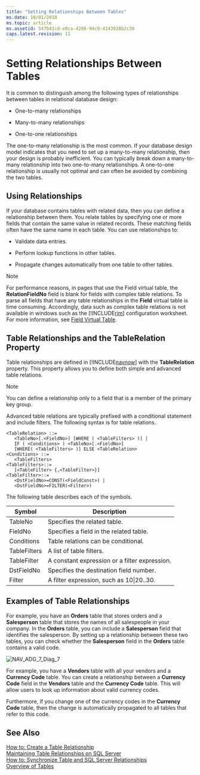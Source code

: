 ```yaml
---
title: "Setting Relationships Between Tables"
ms.date: 10/01/2018
ms.topic: article
ms.assetid: 547b41cd-e0ca-4288-94c0-4143928b2c30
caps.latest.revision: 11
---
```

# Setting Relationships Between Tables
It is common to distinguish among the following types of relationships between tables in relational database design:  
  
-   One-to-many relationships  
  
-   Many-to-many relationships  
  
-   One-to-one relationships  
  
 The one-to-many relationship is the most common. If your database design model indicates that you need to set up a many-to-many relationship, then your design is probably inefficient. You can typically break down a many-to-many relationship into two one-to-many relationships. A one-to-one relationship is usually not optimal and can often be avoided by combining the two tables.  
  
## Using Relationships  
 If your database contains tables with related data, then you can define a relationship between them. You relate tables by specifying one or more fields that contain the same value in related records. These matching fields often have the same name in each table. You can use relationships to:  
  
-   Validate data entries.  
  
-   Perform lookup functions in other tables.  
  
-   Propagate changes automatically from one table to other tables.  
  
> [!NOTE]  
>  For performance reasons, in pages that use the Field virtual table, the **RelationFieldNo** field is blank for fields with complex table relations. To parse all fields that have any table relationships in the **Field** virtual table is time consuming. Accordingly, data such as complex table relations is not available in windows such as the [!INCLUDE[rim](includes/rim_md.md)] configuration worksheet. For more information, see [Field Virtual Table](Field-Virtual-Table.md).  
  
## Table Relationships and the TableRelation Property  
 Table relationships are defined in [!INCLUDE[navnow](includes/navnow_md.md)] with the **TableRelation** property. This property allows you to define both simple and advanced table relations.  
  
> [!NOTE]  
>  You can define a relationship only to a field that is a member of the primary key group.  
  
 Advanced table relations are typically prefixed with a conditional statement and include filters. The following syntax is for table relations.  
  
```  
<TableRelation> ::=  
   <TableNo>[.<FieldNo>] [WHERE ( <TableFilters> )] |  
   IF ( <Conditions> ) <TableNo>[.<FieldNo>]  
   [WHERE( <TableFilters> )] ELSE <TableRelation>  
<Conditions> ::=  
   <TableFilters>  
<TableFilters>::=  
   [<TableFilter> {,<TableFilter>}]  
<TableFilter>::=  
   <DstFieldNo>=CONST(<FieldConst>) |  
   <DstFieldNo>=FILTER(<Filter>)  
```  
  
 The following table describes each of the symbols.  
  
|Symbol|Description|  
|------------|-----------------|  
|TableNo|Specifies the related table.|  
|FieldNo|Specifies a field in the related table.|  
|Conditions|Table relations can be conditional.|  
|TableFilters|A list of table filters.|  
|TableFilter|A constant expression or a filter expression.|  
|DstFieldNo|Specifies the destination field number.|  
|Filter|A filter expression, such as 10&#124;20..30.|  
  
## Examples of Table Relationships  
 For example, you have an **Orders** table that stores orders and a **Salesperson** table that stores the names of all salespeople in your company. In the **Orders** table, you can include a **Salesperson** field that identifies the salesperson. By setting up a relationship between these two tables, you can check whether the **Salesperson** field in the **Orders** table contains a valid code.  
  
 ![](media/NAV_ADG_7_Diag_7.png "NAV\_ADG\_7\_Diag\_7")  
  
 For example, you have a **Vendors** table with all your vendors and a **Currency Code** table. You can create a relationship between a **Currency Code** field in the **Vendors** table and the **Currency Code** table. This will allow users to look up information about valid currency codes.  
  
 Furthermore, if you change one of the currency codes in the **Currency Code** table, then the change is automatically propagated to all tables that refer to this code.  
  
## See Also  
 [How to: Create a Table Relationship](How-to--Create-a-Table-Relationship.md)   
 [Maintaining Table Relationships on SQL Server](Maintaining-Table-Relationships-on-SQL-Server.md)   
 [How to: Synchronize Table and SQL Server Relationships](How-to--Synchronize-Table-and-SQL-Server-Relationships.md)   
 [Overview of Tables](Overview-of-Tables.md)
